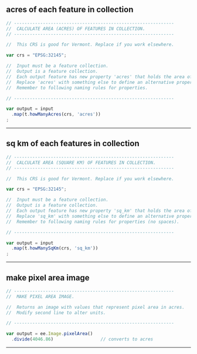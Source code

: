 ## acres of each feature in collection 

```js
// -------------------------------------------------------------
//  CALCULATE AREA (ACRES) OF FEATURES IN COLLECTION. 
// -------------------------------------------------------------

//  This CRS is good for Vermont. Replace if you work elsewhere.

var crs = "EPSG:32145";

//  Input must be a feature collection.
//  Output is a feature collection.
//  Each output feature has new property 'acres' that holds the area of feature.
//  Replace 'acres' with something else to define an alternative property name. 
//  Remember to following naming rules for properties.   
```

```js  
// -------------------------------------------------------------

var output = input
  .map(t.howManyAcres(crs, 'acres'))
;
```

---  

## sq km of each features in collection 

```js
// -------------------------------------------------------------
//  CALCULATE AREA (SQUARE KM) OF FEATURES IN COLLECTION. 
// -------------------------------------------------------------

//  This CRS is good for Vermont. Replace if you work elsewhere.

var crs = "EPSG:32145";

//  Input must be a feature collection.
//  Output is a feature collection.
//  Each output feature has new property 'sq_km' that holds the area of feature.
//  Replace 'sq_km' with something else to define an alternative property name.  
//  Remember to following naming rules for properties (no spaces).
```

```js 
// -------------------------------------------------------------

var output = input
  .map(t.howManySqKm(crs, 'sq_km'))
;
```

---  

## make pixel area image  

```js
// -------------------------------------------------------------
//  MAKE PIXEL AREA IMAGE.

//  Returns an image with values that represent pixel area in acres. 
//  Modify second line to alter units. 
```

```js  
// -------------------------------------------------------------

var output = ee.Image.pixelArea()
  .divide(4046.86)                  // converts to acres
```

---  

[area-fc-acres]: ../methods/area.md#acres-of-each-feature-in-collection  
[area-fc-sq-km]: ../methods/area.md#sq-km-of-each-feature-in-collection      

[pixel-area]: ../methods/area.md#make-pixel-area-image    